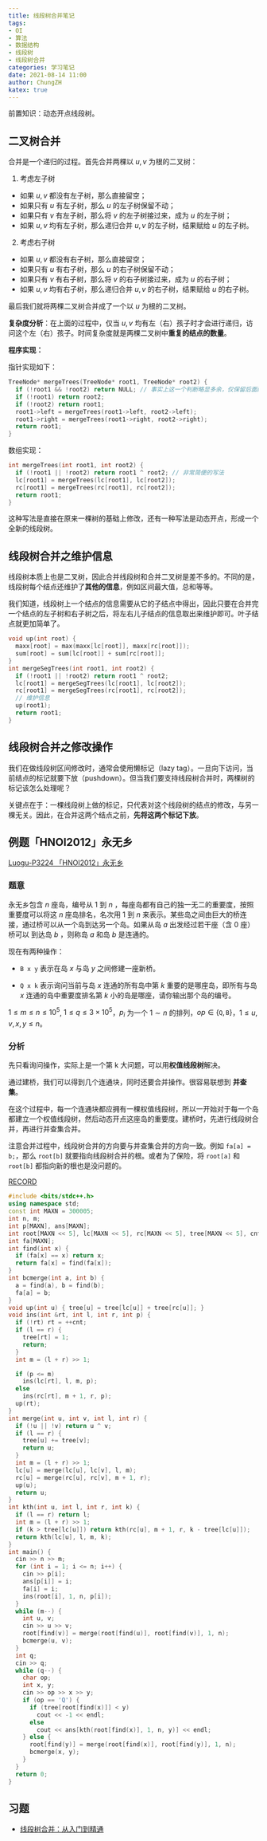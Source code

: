 ```yaml
---
title: 线段树合并笔记
tags:
- OI
- 算法
- 数据结构
- 线段树
- 线段树合并
categories: 学习笔记
date: 2021-08-14 11:00
author: ChungZH
katex: true
---
```


前置知识：动态开点线段树。

## 二叉树合并

合并是一个递归的过程。首先合并两棵以 $u, v$ 为根的二叉树：

1. 考虑左子树
  - 如果 $u, v$ 都没有左子树，那么直接留空；
  - 如果只有 $u$ 有左子树，那么 $u$ 的左子树保留不动；
  - 如果只有 $v$ 有左子树，那么将 $v$ 的左子树接过来，成为 $u$ 的左子树；
  - 如果 $u, v$ 均有左子树，那么递归合并 $u, v$ 的左子树，结果赋给 $u$ 的左子树。
2. 考虑右子树
  - 如果 $u, v$ 都没有右子树，那么直接留空；
  - 如果只有 $u$ 有右子树，那么 $u$ 的右子树保留不动；
  - 如果只有 $v$ 有右子树，那么将 $v$ 的右子树接过来，成为 $u$ 的右子树；
  - 如果 $u, v$ 均有右子树，那么递归合并 $u, v$ 的右子树，结果赋给 $u$ 的右子树。

最后我们就将两棵二叉树合并成了一个以 $u$ 为根的二叉树。

**复杂度分析**：在上面的过程中，仅当 $u, v$ 均有左（右）孩子时才会进行递归，访问这个左（右）孩子。时间复杂度就是两棵二叉树中**重复的结点的数量**。

**程序实现：**

指针实现如下：

```cpp
TreeNode* mergeTrees(TreeNode* root1, TreeNode* root2) {
  if (!root1 && !root2) return NULL; // 事实上这一个判断略显多余，仅保留后面两行也可以
  if (!root1) return root2;
  if (!root2) return root1;
  root1->left = mergeTrees(root1->left, root2->left);
  root1->right = mergeTrees(root1->right, root2->right);
  return root1;
}
```

数组实现：

```cpp
int mergeTrees(int root1, int root2) {
  if (!root1 || !root2) return root1 ^ root2; // 非常简便的写法
  lc[root1] = mergeTrees(lc[root1], lc[root2]);
  rc[root1] = mergeTrees(rc[root1], rc[root2]);
  return root1;
}
```

这种写法是直接在原来一棵树的基础上修改，还有一种写法是动态开点，形成一个全新的线段树。

## 线段树合并之维护信息

线段树本质上也是二叉树，因此合并线段树和合并二叉树是差不多的。不同的是，线段树每个结点还维护了**其他的信息**，例如区间最大值，总和等等。

我们知道，线段树上一个结点的信息需要从它的子结点中得出，因此只要在合并完一个结点的左子树和右子树之后，将左右儿子结点的信息取出来维护即可。叶子结点就更加简单了。

```cpp
void up(int root) {
  maxx[root] = max(maxx[lc[root]], maxx[rc[root]]);
  sum[root] = sum[lc[root]] + sum[rc[root]];
}
int mergeSegTrees(int root1, int root2) {
  if (!root1 || !root2) return root1 ^ root2;
  lc[root1] = mergeSegTrees(lc[root1], lc[root2]);
  rc[root1] = mergeSegTrees(rc[root1], rc[root2]);
  // 维护信息
  up(root1);
  return root1;
}
```

## 线段树合并之修改操作

我们在做线段树区间修改时，通常会使用懒标记（lazy tag）。一旦向下访问，当前结点的标记就要下放（pushdown）。但当我们要支持线段树合并时，两棵树的标记该怎么处理呢？

关键点在于：一棵线段树上做的标记，只代表对这个线段树的结点的修改，与另一棵无关。因此，在合并这两个结点之前，**先将这两个标记下放**。

## 例题「HNOI2012」永无乡

[Luogu-P3224 「HNOI2012」永无乡](https://www.luogu.com.cn/problem/P3224)

### 题意

永无乡包含 $n$ 座岛，编号从 $1$ 到 $n$ ，每座岛都有自己的独一无二的重要度，按照重要度可以将这 $n$ 座岛排名，名次用 $1$ 到 $n$ 来表示。某些岛之间由巨大的桥连接，通过桥可以从一个岛到达另一个岛。如果从岛 $a$ 出发经过若干座（含 $0$ 座）桥可以 到达岛 $b$ ，则称岛 $a$ 和岛 $b$ 是连通的。

现在有两种操作：

- `B x y` 表示在岛 $x$ 与岛 $y$ 之间修建一座新桥。

- `Q x k` 表示询问当前与岛 $x$ 连通的所有岛中第 $k$ 重要的是哪座岛，即所有与岛 $x$ 连通的岛中重要度排名第 $k$ 小的岛是哪座，请你输出那个岛的编号。

$1 \leq m \leq n \leq 10^5$, $1 \leq q \leq 3 \times 10^5$，$p_i$ 为一个 $1 \sim n$ 的排列，$op \in \{\texttt Q, \texttt B\}$，$1 \leq u, v, x, y \leq n$。

### 分析

先只看询问操作，实际上是一个第 k 大问题，可以用**权值线段树**解决。

通过建桥，我们可以得到几个连通块，同时还要合并操作。很容易联想到 **并查集**。

在这个过程中，每一个连通块都应拥有一棵权值线段树，所以一开始对于每一个岛都建立一个权值线段树，然后动态开点这座岛的重要度。建桥时，先进行线段树合并，再进行并查集合并。

注意合并过程中，线段树合并的方向要与并查集合并的方向一致。例如 `fa[a] = b;`，那么 `root[b]` 就要指向线段树合并的根。或者为了保险，将 `root[a]` 和 `root[b]` 都指向新的根也是没问题的。

[RECORD](https://www.luogu.com.cn/record/83755018)

```cpp
#include <bits/stdc++.h>
using namespace std;
const int MAXN = 300005;
int n, m;
int p[MAXN], ans[MAXN];
int root[MAXN << 5], lc[MAXN << 5], rc[MAXN << 5], tree[MAXN << 5], cnt = 0;
int fa[MAXN];
int find(int x) {
  if (fa[x] == x) return x;
  return fa[x] = find(fa[x]);
}
int bcmerge(int a, int b) {
  a = find(a), b = find(b);
  fa[a] = b;
}
void up(int u) { tree[u] = tree[lc[u]] + tree[rc[u]]; }
void ins(int &rt, int l, int r, int p) {
  if (!rt) rt = ++cnt;
  if (l == r) {
    tree[rt] = 1;
    return;
  }
  int m = (l + r) >> 1;

  if (p <= m)
    ins(lc[rt], l, m, p);
  else
    ins(rc[rt], m + 1, r, p);
  up(rt);
}
int merge(int u, int v, int l, int r) {
  if (!u || !v) return u ^ v;
  if (l == r) {
    tree[u] += tree[v];
    return u;
  }
  int m = (l + r) >> 1;
  lc[u] = merge(lc[u], lc[v], l, m);
  rc[u] = merge(rc[u], rc[v], m + 1, r);
  up(u);
  return u;
}
int kth(int u, int l, int r, int k) {
  if (l == r) return l;
  int m = (l + r) >> 1;
  if (k > tree[lc[u]]) return kth(rc[u], m + 1, r, k - tree[lc[u]]);
  return kth(lc[u], l, m, k);
}
int main() {
  cin >> n >> m;
  for (int i = 1; i <= n; i++) {
    cin >> p[i];
    ans[p[i]] = i;
    fa[i] = i;
    ins(root[i], 1, n, p[i]);
  }
  while (m--) {
    int u, v;
    cin >> u >> v;
    root[find(v)] = merge(root[find(u)], root[find(v)], 1, n);
    bcmerge(u, v);
  }
  int q;
  cin >> q;
  while (q--) {
    char op;
    int x, y;
    cin >> op >> x >> y;
    if (op == 'Q') {
      if (tree[root[find(x)]] < y)
        cout << -1 << endl;
      else
        cout << ans[kth(root[find(x)], 1, n, y)] << endl;
    } else {
      root[find(y)] = merge(root[find(x)], root[find(y)], 1, n);
      bcmerge(x, y);
    }
  }
  return 0;
}
```

## 习题

- [线段树合并：从入门到精通](https://www.luogu.com.cn/training/3858)
